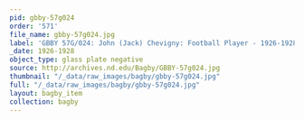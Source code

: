 ```yaml
---
pid: gbby-57g024
order: '571'
file_name: gbby-57g024.jpg
label: 'GBBY 57G/024: John (Jack) Chevigny: Football Player - 1926-1928'
_date: 1926-1928
object_type: glass plate negative
source: http://archives.nd.edu/Bagby/GBBY-57g024.jpg
thumbnail: "/_data/raw_images/bagby/gbby-57g024.jpg"
full: "/_data/raw_images/bagby/gbby-57g024.jpg"
layout: bagby_item
collection: bagby
---
```

